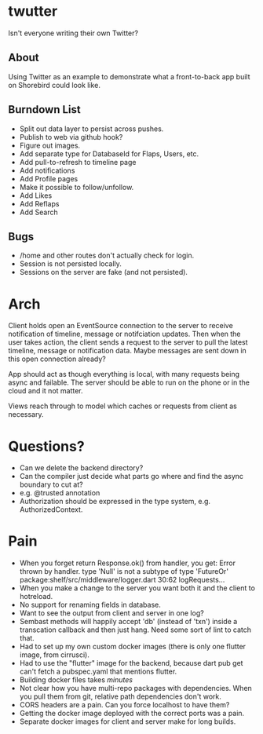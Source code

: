 # twutter

Isn't everyone writing their own Twitter?

## About
Using Twitter as an example to demonstrate what a front-to-back app
built on Shorebird could look like.

## Burndown List
- Split out data layer to persist across pushes.
- Publish to web via github hook?
- Figure out images.
- Add separate type for DatabaseId for Flaps, Users, etc.
- Add pull-to-refresh to timeline page
- Add notifications
- Add Profile pages
- Make it possible to follow/unfollow.
- Add Likes
- Add Reflaps
- Add Search

## Bugs
- /home and other routes don't actually check for login.
- Session is not persisted locally.
- Sessions on the server are fake (and not persisted).

# Arch
Client holds open an EventSource connection to the server to receive
notification of timeline, message or notifciation updates.
Then when the user takes action, the client sends a request to the
server to pull the latest timeline, message or notification data.
Maybe messages are sent down in this open connection already?

App should act as though everything is local, with many requests being
async and failable.  The server should be able to run on the phone or in
the cloud and it not matter.


Views reach through to model which caches or requests from client as necessary.



# Questions?
- Can we delete the backend directory?
- Can the compiler just decide what parts go where and find the async boundary
  to cut at?
- e.g. @trusted annotation
- Authorization should be expressed in the type system, e.g. AuthorizedContext.


# Pain
* When you forget return Response.ok() from handler, you get:
Error thrown by handler.
type 'Null' is not a subtype of type 'FutureOr<Response>'
package:shelf/src/middleware/logger.dart 30:62  logRequests.<fn>.<fn>.<fn>
* When you make a change to the server you want both it and the client to hotreload.
* No support for renaming fields in database.
* Want to see the output from client and server in one log?
* Sembast methods will happily accept 'db' (instead of 'txn') inside a transcation callback and then just hang.  Need some sort of lint to catch that.
* Had to set up my own custom docker images (there is only one flutter image, from cirrusci).
* Had to use the "flutter" image for the backend, because dart pub get can't fetch a pubspec.yaml that mentions flutter.
* Building docker files takes *minutes*
* Not clear how you have multi-repo packages with dependencies.  When you pull them from git, relative path dependencies don't work.
* CORS headers are a pain. Can you force localhost to have them?
* Getting the docker image deployed with the correct ports was a pain.
* Separate docker images for client and server make for long builds.